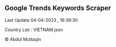 

## Google Trends Keywords Scraper 
 
Last Update 04-04-2023 , 16:39:30

Country List :
VIETNAM.json



© Abdul Muttaqin 
